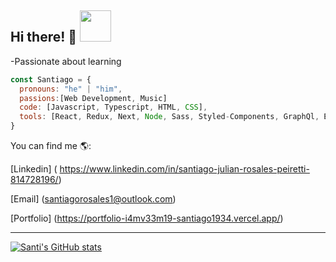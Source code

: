 ## Hi there! 👋 <img src="https://img2.freepng.es/20200217/gjg/transparent-cartoon-sitting-gesture-grow-with-freakpixels5e61bd7bc2d6b7.6497861715834638037981.jpg" width="50">

-Passionate about learning
 

```js
const Santiago = {
  pronouns: "he" | "him",
  passions:[Web Development, Music]
  code: [Javascript, Typescript, HTML, CSS],
  tools: [React, Redux, Next, Node, Sass, Styled-Components, GraphQl, Express, Apollo, Sequelize, Postgres],
}

```

You can find me 🌎:

[Linkedin] ( https://www.linkedin.com/in/santiago-julian-rosales-peiretti-814728196/)

[Email] (santiagorosales1@outlook.com)

[Portfolio] (https://portfolio-i4mv33m19-santiago1934.vercel.app/)

---



[![Santi's GitHub stats](https://github-readme-stats.vercel.app/api?username=santiago1934&count_private=true)](https://github.com/anuraghazra/github-readme-stats)



